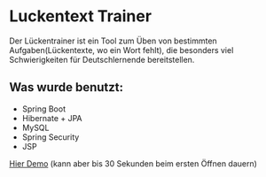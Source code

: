 # Luckentext Trainer
Der Lückentrainer ist ein Tool zum Üben von bestimmten Aufgaben(Lückentexte, wo ein Wort fehlt), die besonders viel Schwierigkeiten für Deutschlernende bereitstellen.

## Was wurde benutzt:
* Spring Boot
* Hibernate + JPA
* MySQL
* Spring Security
* JSP

[Hier Demo](lucken.herokuapp.com)
(kann aber bis 30 Sekunden beim ersten Öffnen dauern)
